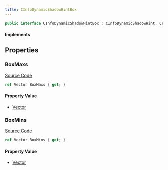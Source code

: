 ```yaml
---
title: CInfoDynamicShadowHintBox
---
```


```csharp
public interface CInfoDynamicShadowHintBox : CInfoDynamicShadowHint, CPointEntity, CBaseEntity, CEntityInstance, ISchemaClass<CEntityInstance>, ISchemaClass<CBaseEntity>, ISchemaClass<CPointEntity>, ISchemaClass<CInfoDynamicShadowHint>, ISchemaClass<CInfoDynamicShadowHintBox>, ISchemaField, ISchemaClass, INativeHandle
```

#### Implements

## Properties

### BoxMaxs

[Source Code](https://github.com/swiftly-solution/swiftlys2/blob/main/managed/src/SwiftlyS2.Generated/Schemas/Interfaces/CInfoDynamicShadowHintBox.cs#L19)

```csharp
ref Vector BoxMaxs { get; }
```

#### Property Value

- [Vector](/docs/api/shared/natives/vector)

### BoxMins

[Source Code](https://github.com/swiftly-solution/swiftlys2/blob/main/managed/src/SwiftlyS2.Generated/Schemas/Interfaces/CInfoDynamicShadowHintBox.cs#L17)

```csharp
ref Vector BoxMins { get; }
```

#### Property Value

- [Vector](/docs/api/shared/natives/vector)

